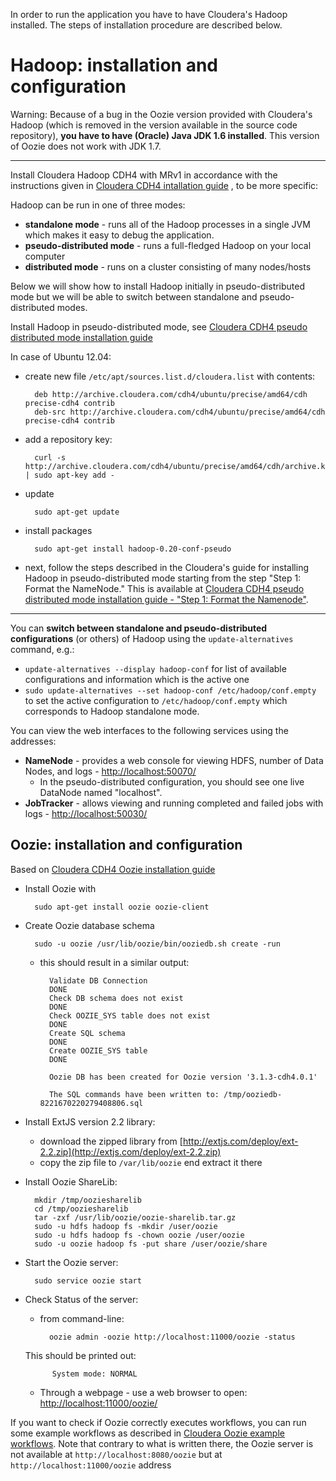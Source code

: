 In order to run the application you have to have Cloudera's Hadoop installed. The steps of installation procedure are described below.

Hadoop: installation and configuration
======================================
Warning: Because of a bug in the Oozie version provided with Cloudera's Hadoop (which is removed in the version available in the source code repository), **you have to have (Oracle) Java JDK 1.6 installed**. This version of Oozie does not work with JDK 1.7.

---

Install Cloudera Hadoop CDH4 with MRv1 in accordance with the instructions given in [Cloudera CDH4 intallation guide](https://ccp.cloudera.com/display/CDH4DOC/CDH4+Installation+Guide) , to be more specific:

Hadoop can be run in one of three modes:

- **standalone mode** - runs all of the Hadoop processes in a single JVM which makes it easy to debug the application. 
- **pseudo-distributed mode** - runs a full-fledged Hadoop on your local computer
- **distributed mode** - runs on a cluster consisting of many nodes/hosts

Below we will show how to install Hadoop initially in pseudo-distributed mode but we will be able to switch between standalone and pseudo-distributed modes.

Install Hadoop in pseudo-distributed mode, see  [Cloudera CDH4 pseudo distributed mode installation guide](https://ccp.cloudera.com/display/CDH4DOC/Installing+CDH4+on+a+Single+Linux+Node+in+Pseudo-distributed+Mode)

In case of Ubuntu 12.04:

- create new file `/etc/apt/sources.list.d/cloudera.list` with contents:

		deb http://archive.cloudera.com/cdh4/ubuntu/precise/amd64/cdh precise-cdh4 contrib
		deb-src http://archive.cloudera.com/cdh4/ubuntu/precise/amd64/cdh precise-cdh4 contrib

- add a repository key:
		
		curl -s http://archive.cloudera.com/cdh4/ubuntu/precise/amd64/cdh/archive.key | sudo apt-key add -
		
- update
			
		sudo apt-get update
	
- install packages 
			
		sudo apt-get install hadoop-0.20-conf-pseudo
			
- next, follow the steps described in the Cloudera's guide for installing Hadoop in pseudo-distributed mode starting from the step "Step 1: Format the NameNode." This is available at [Cloudera CDH4 pseudo distributed mode installation guide - "Step 1: Format the Namenode"](https://ccp.cloudera.com/display/CDH4DOC/Installing+CDH4+on+a+Single+Linux+Node+in+Pseudo-distributed+Mode#InstallingCDH4onaSingleLinuxNodeinPseudo-distributedMode-Step1%3AFormattheNameNode.).
		
---

You can **switch between standalone and pseudo-distributed configurations** (or others) of Hadoop using the `update-alternatives` command, e.g.:

- `update-alternatives --display hadoop-conf` for list of available configurations and information which is the active one 
- `sudo update-alternatives --set hadoop-conf /etc/hadoop/conf.empty` to set the active configuration to `/etc/hadoop/conf.empty` which corresponds to Hadoop standalone mode.

You can view the web interfaces to the following services using the addresses:

- **NameNode** - provides a web console for viewing HDFS, number of Data Nodes, and logs - [http://localhost:50070/](http://localhost:50070/)
	- In the pseudo-distributed configuration, you should see one live DataNode named "localhost".
- **JobTracker** - allows viewing and running completed and failed jobs with logs - [http://localhost:50030/](http://localhost:50030/)

Oozie: installation and configuration
-------------------------------------
Based on [Cloudera CDH4 Oozie installation guide](https://ccp.cloudera.com/display/CDH4DOC/Oozie+Installation#OozieInstallation-ConfiguringOozieinstall)

- Install Oozie with

		sudo apt-get install oozie oozie-client

- Create Oozie database schema

		sudo -u oozie /usr/lib/oozie/bin/ooziedb.sh create -run
	

	- this should result in a similar output:

			Validate DB Connection
			DONE
			Check DB schema does not exist
			DONE
			Check OOZIE_SYS table does not exist
			DONE
			Create SQL schema
			DONE
			Create OOZIE_SYS table
			DONE
		
			Oozie DB has been created for Oozie version '3.1.3-cdh4.0.1'

			The SQL commands have been written to: /tmp/ooziedb-8221670220279408806.sql

- Install ExtJS version 2.2 library:
	- download the zipped library from [http://extjs.com/deploy/ext-2.2.zip](http://extjs.com/deploy/ext-2.2.zip)
	- copy the zip file to `/var/lib/oozie` end extract it there
- Install Oozie ShareLib:

		mkdir /tmp/ooziesharelib
		cd /tmp/ooziesharelib
		tar -zxf /usr/lib/oozie/oozie-sharelib.tar.gz
		sudo -u hdfs hadoop fs -mkdir /user/oozie
		sudo -u hdfs hadoop fs -chown oozie /user/oozie
		sudo -u oozie hadoop fs -put share /user/oozie/share
	
- Start the Oozie server:

		sudo service oozie start

- Check Status of the server:
	- from command-line:

			oozie admin -oozie http://localhost:11000/oozie -status
	
	This should be printed out:

			System mode: NORMAL
	
	- Through a webpage - use a web browser to open: [http://localhost:11000/oozie/](http://localhost:11000/oozie/)

If you want to check if Oozie correctly executes workflows, you can run some example workflows as described in [Cloudera Oozie example workflows](http://archive.cloudera.com/cdh4/cdh/4/oozie/DG_Examples.html). Note that contrary to what is written there, the Oozie server is not available at `http://localhost:8080/oozie` but at `http://localhost:11000/oozie` address
